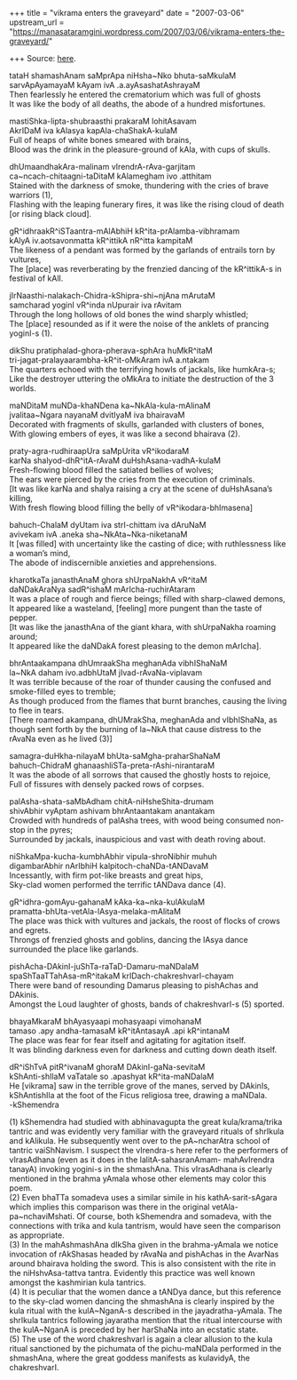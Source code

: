 +++
title = "vikrama enters the graveyard"
date = "2007-03-06"
upstream_url = "https://manasataramgini.wordpress.com/2007/03/06/vikrama-enters-the-graveyard/"

+++
Source: [here](https://manasataramgini.wordpress.com/2007/03/06/vikrama-enters-the-graveyard/).

tataH shamashAnam saMprApa niHsha\~Nko bhuta-saMkulaM  
sarvApAyamayaM kAyam ivA .a.ayAsashatAshrayaM  
Then fearlessly he entered the crematorium which was full of ghosts  
It was like the body of all deaths, the abode of a hundred misfortunes.

mastiShka-lipta-shubraasthi prakaraM lohitAsavam  
AkrIDaM iva kAlasya kapAla-chaShakA-kulaM  
Full of heaps of white bones smeared with brains,  
Blood was the drink in the pleasure-ground of kAla, with cups of skulls.

dhUmaandhakAra-malinam vIrendrA-rAva-garjitam  
ca\~ncach-chitaagni-taDitaM kAlamegham ivo .atthitam  
Stained with the darkness of smoke, thundering with the cries of brave
warriors (1),  
Flashing with the leaping funerary fires, it was like the rising cloud
of death \[or rising black cloud\].

gR^idhraakR^iSTaantra-mAlAbhiH kR^ita-prAlamba-vibhramam  
kAlyA iv.aotsavonmatta kR^ittikA nR^itta kampitaM  
The likeness of a pendant was formed by the garlands of entrails torn by
vultures,  
The \[place\] was reverberating by the frenzied dancing of the
kR^ittikA-s in festival of kAlI.

jIrNaasthi-nalakach-Chidra-kShipra-shi\~njAna mArutaM  
samcharad yoginI vR^inda nUpurair iva rAvitam  
Through the long hollows of old bones the wind sharply whistled;  
The \[place\] resounded as if it were the noise of the anklets of
prancing yoginI-s (1).

dikShu pratiphalad-ghora-pherava-sphAra huMkR^itaM  
tri-jagat-pralayaarambha-kR^it-oMkAram ivA a.ntakam  
The quarters echoed with the terrifying howls of jackals, like
humkAra-s;  
Like the destroyer uttering the oMkAra to initiate the destruction of
the 3 worlds.

maNDitaM muNDa-khaNDena ka\~NkAla-kula-mAlinaM  
jvalitaa\~Ngara nayanaM dvitIyaM iva bhairavaM  
Decorated with fragments of skulls, garlanded with clusters of bones,  
With glowing embers of eyes, it was like a second bhairava (2).

praty-agra-rudhiraapUra saMpUrita vR^ikodaraM  
karNa shalyod-dhR^itA-rAvaM duHshAsana-vadhA-kulaM  
Fresh-flowing blood filled the satiated bellies of wolves;  
The ears were pierced by the cries from the execution of criminals.  
\[It was like karNa and shalya raising a cry at the scene of
duHshAsana’s killing,  
With fresh flowing blood filling the belly of vR^ikodara-bhImasena\]

bahuch-ChalaM dyUtam iva strI-chittam iva dAruNaM  
avivekam ivA .aneka sha\~NkAta\~Nka-niketanaM  
It \[was filled\] with uncertainty like the casting of dice; with
ruthlessness like a woman’s mind,  
The abode of indiscernible anxieties and apprehensions.

kharotkaTa janasthAnaM ghora shUrpaNakhA vR^itaM  
daNDakAraNya sadR^ishaM mArIcha-ruchirAtaram  
It was a place of rough and fierce beings; filled with sharp-clawed
demons,  
It appeared like a wasteland, \[feeling\] more pungent than the taste of
pepper.  
\[It was like the janasthAna of the giant khara, with shUrpaNakha
roaming around;  
It appeared like the daNDakA forest pleasing to the demon mArIcha\].

bhrAntaakampana dhUmraakSha meghanAda vibhIShaNaM  
la\~NkA daham ivo.adbhUtaM jIvad-rAvaNa-viplavam  
It was terrible because of the roar of thunder causing the confused and
smoke-filled eyes to tremble;  
As though produced from the flames that burnt branches, causing the
living to flee in tears.  
\[There roamed akampana, dhUMrakSha, meghanAda and vIbhIShaNa, as though
sent forth by the burning of la\~NkA that cause distress to the rAvaNa
even as he lived (3)\]

samagra-duHkha-nilayaM bhUta-saMgha-praharShaNaM  
bahuch-ChidraM ghanaashliSTa-preta-rAshi-nirantaraM  
It was the abode of all sorrows that caused the ghostly hosts to
rejoice,  
Full of fissures with densely packed rows of corpses.

palAsha-shata-saMbAdham chitA-niHsheShita-drumam  
shivAbhir vyAptam ashivam bhrAntaantakam anantakam  
Crowded with hundreds of palAsha trees, with wood being consumed
non-stop in the pyres;  
Surrounded by jackals, inauspicious and vast with death roving about.

niShkaMpa-kucha-kumbhAbhir vipula-shroNibhir muhuh  
digambarAbhir nArIbhiH kalpitoch-chaNDa-tANDavaM  
Incessantly, with firm pot-like breasts and great hips,  
Sky-clad women performed the terrific tANDava dance (4).

gR^idhra-gomAyu-gahanaM kAka-ka\~nka-kulAkulaM  
pramatta-bhUta-vetAla-lAsya-melaka-mAlitaM  
The place was thick with vultures and jackals, the roost of flocks of
crows and egrets.  
Throngs of frenzied ghosts and goblins, dancing the lAsya dance
surrounded the place like garlands.

pishAcha-DAkinI-juShTa-raTaD-Damaru-maNDalaM  
spaShTaaTTahAsa-mR^itakaM krIDach-chakreshvarI-chayam  
There were band of resounding Damarus pleasing to pishAchas and
DAkinis.  
Amongst the Loud laughter of ghosts, bands of chakreshvarI-s (5)
sported.

bhayaMkaraM bhAyasyaapi mohasyaapi vimohanaM  
tamaso .apy andha-tamasaM kR^itAntasayA .api kR^intanaM  
The place was fear for fear itself and agitating for agitation itself.  
It was blinding darkness even for darkness and cutting down death
itself.

dR^iShTvA pitR^ivanaM ghoraM DAkinI-gaNa-sevitaM  
kShAnti-shIlaM vaTatale so .apashyat kR^ita-maNDalaM  
He \[vikrama\] saw in the terrible grove of the manes, served by
DAkinIs,  
kShAntishIla at the foot of the Ficus religiosa tree, drawing a
maNDala.  
-kShemendra

\(1\) kShemendra had studied with abhinavagupta the great
kula/krama/trika tantric and was evidently very familiar with the
graveyard rituals of shrIkula and kAlikula. He subsequently went over to
the pA\~ncharAtra school of tantric vaiShNavism. I suspect the
vIrendra-s here refer to the performers of vIrasAdhana (even as it does
in the lalitA-sahasranAmam- mahAvIrendra tanayA) invoking yogini-s in
the shmashAna. This vIrasAdhana is clearly mentioned in the brahma
yAmala whose other elements may color this poem.  
(2) Even bhaTTa somadeva uses a similar simile in his kathA-sarit-sAgara
which implies this comparison was there in the original
vetAla-pa\~nchaviMshati. Of course, both kShemendra and somadeva, with
the connections with trika and kula tantrism, would have seen the
comparison as appropriate.  
(3) In the mahAshmashAna dIkSha given in the brahma-yAmala we notice
invocation of rAkShasas headed by rAvaNa and pishAchas in the AvarNas
around bhairava holding the sword. This is also consistent with the rite
in the niHshvAsa-tattva tantra. Evidently this practice was well known
amongst the kashmirian kula tantrics.  
(4) It is peculiar that the women dance a tANDya dance, but this
reference to the sky-clad women dancing the shmashAna is clearly
inspired by the kula ritual with the kulA\~NganA-s described in the
jayadratha-yAmala. The shrIkula tantrics following jayaratha mention
that the ritual intercourse with the kulA\~NganA is preceded by her
harShaNa into an ecstatic state.  
(5) The use of the word chakreshvarI is again a clear allusion to the
kula ritual sanctioned by the pichumata of the pichu-maNDala performed
in the shmashAna, where the great goddess manifests as kulavidyA, the
chakreshvarI.

